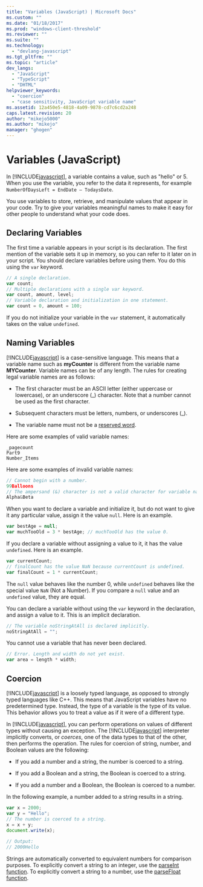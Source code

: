 ```yaml
---
title: "Variables (JavaScript) | Microsoft Docs"
ms.custom: ""
ms.date: "01/18/2017"
ms.prod: "windows-client-threshold"
ms.reviewer: ""
ms.suite: ""
ms.technology: 
  - "devlang-javascript"
ms.tgt_pltfrm: ""
ms.topic: "article"
dev_langs: 
  - "JavaScript"
  - "TypeScript"
  - "DHTML"
helpviewer_keywords: 
  - "coercion"
  - "case sensitivity, JavaScript variable name"
ms.assetid: 12a450e5-4818-4a09-9878-cd7c6cd2a248
caps.latest.revision: 20
author: "mikejo5000"
ms.author: "mikejo"
manager: "ghogen"
---
```

# Variables (JavaScript)
In [!INCLUDE[javascript](../javascript/includes/javascript-md.md)], a variable contains a value, such as "hello" or 5. When you use the variable, you refer to the data it represents, for example `NumberOfDaysLeft = EndDate – TodaysDate`.  
  
 You use variables to store, retrieve, and manipulate values that appear in your code. Try to give your variables meaningful names to make it easy for other people to understand what your code does.  
  
## Declaring Variables  
 The first time a variable appears in your script is its declaration. The first mention of the variable sets it up in memory, so you can refer to it later on in your script. You should declare variables before using them. You do this using the `var` keyword.  
  
```JavaScript  
// A single declaration.  
var count;    
// Multiple declarations with a single var keyword.  
var count, amount, level;      
// Variable declaration and initialization in one statement.  
var count = 0, amount = 100;   
```  
  
 If you do not initialize your variable in the `var` statement, it automatically takes on the value `undefined`.  
  
## Naming Variables  
 [!INCLUDE[javascript](../javascript/includes/javascript-md.md)] is a case-sensitive language. This means that a variable name such as **myCounter** is different from the variable name **MYCounter**. Variable names can be of any length. The rules for creating legal variable names are as follows:  
  
-   The first character must be an ASCII letter (either uppercase or lowercase), or an underscore (_) character. Note that a number cannot be used as the first character.  
  
-   Subsequent characters must be letters, numbers, or underscores (_).  
  
-   The variable name must not be a [reserved word](../javascript/reference/javascript-reserved-words.md).  
  
 Here are some examples of valid variable names:  
  
```  
_pagecount   
Part9   
Number_Items   
```  
  
 Here are some examples of invalid variable names:  
  
```JavaScript  
// Cannot begin with a number.   
99Balloons     
// The ampersand (&) character is not a valid character for variable names.   
Alpha&Beta   
```  
  
 When you want to declare a variable and initialize it, but do not want to give it any particular value, assign it the value `null`. Here is an example.  
  
```JavaScript  
var bestAge = null;  
var muchTooOld = 3 * bestAge; // muchTooOld has the value 0.  
```  
  
 If you declare a variable without assigning a value to it, it has the value `undefined`. Here is an example.  
  
```JavaScript  
var currentCount;  
// finalCount has the value NaN because currentCount is undefined.  
var finalCount = 1 * currentCount;   
```  
  
 The `null` value behaves like the number 0, while `undefined` behaves like the special value `NaN` (Not a Number). If you compare a `null` value and an `undefined` value, they are equal.  
  
 You can declare a variable without using the `var` keyword in the declaration, and assign a value to it. This is an implicit declaration.  
  
```JavaScript  
// The variable noStringAtAll is declared implicitly.  
noStringAtAll = "";   
```  
  
 You cannot use a variable that has never been declared.  
  
```JavaScript  
// Error. Length and width do not yet exist.  
var area = length * width;   
```  
  
## Coercion  
 [!INCLUDE[javascript](../javascript/includes/javascript-md.md)] is a loosely typed language, as opposed to strongly typed languages like C++. This means that JavaScript variables have no predetermined type. Instead, the type of a variable is the type of its value. This behavior allows you to treat a value as if it were of a different type.  
  
 In [!INCLUDE[javascript](../javascript/includes/javascript-md.md)], you can perform operations on values of different types without causing an exception. The [!INCLUDE[javascript](../javascript/includes/javascript-md.md)] interpreter implicitly converts, or *coerces*, one of the data types to that of the other, then performs the operation. The rules for coercion of string, number, and Boolean values are the following:  
  
-   If you add a number and a string, the number is coerced to a string.  
  
-   If you add a Boolean and a string, the Boolean is coerced to a string.  
  
-   If you add a number and a Boolean, the Boolean is coerced to a number.  
  
 In the following example, a number added to a string results in a string.  
  
```JavaScript  
var x = 2000;  
var y = "Hello";  
// The number is coerced to a string.  
x = x + y;  
document.write(x);   
  
// Output:  
// 2000Hello  
```  
  
 Strings are automatically converted to equivalent numbers for comparison purposes. To explicitly convert a string to an integer, use the [parseInt function](../javascript/reference/parseint-function-javascript.md). To explicitly convert a string to a number, use the [parseFloat function](../javascript/reference/parsefloat-function-javascript.md).